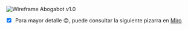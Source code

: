 ![Wireframe Abogabot v1.0](abogabot_wireframe.png)

- [x] Para mayor detalle :blush:, puede consultar la siguiente pizarra en [Miro](https://miro.com/app/board/uXjVOK7whxA=/?invite_link_id=648310086500)
